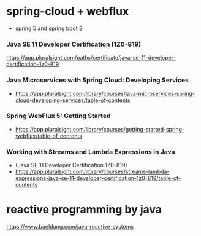 # spring-cloud + webflux
- spring 5 and spring boot 2

### Java SE 11 Developer Certification (1Z0-819)
https://app.pluralsight.com/paths/certificate/java-se-11-developer-certification-1z0-819

### Java Microservices with Spring Cloud: Developing Services
- https://app.pluralsight.com/library/courses/java-microservices-spring-cloud-developing-services/table-of-contents

### Spring WebFlux 5: Getting Started
- https://app.pluralsight.com/library/courses/getting-started-spring-webflux/table-of-contents

### Working with Streams and Lambda Expressions in Java 
- (Java SE 11 Developer Certification 1Z0-819)
- https://app.pluralsight.com/library/courses/streams-lambda-expressions-java-se-11-developer-certification-1z0-819/table-of-contents

# reactive programming by java
https://www.baeldung.com/java-reactive-systems